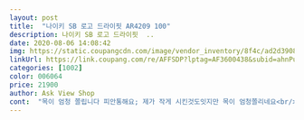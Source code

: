 ```yaml
---
layout: post 
title:  "나이키 SB 로고 드라이핏 AR4209 100" 
description: 나이키 SB 로고 드라이핏  ..
date: 2020-08-06 14:08:42 
img: https://static.coupangcdn.com/image/vendor_inventory/8f4c/ad2d39086fcd34466f0d476a09bcf7e13dd08c339633dea5e44789a8774e.jpg 
linkUrl: https://link.coupang.com/re/AFFSDP?lptag=AF3600438&subid=ahnPublicAsk&pageKey=236265796&itemId=2211477716&vendorItemId=70936926814&traceid=V0-113-6730fec671e72b7e 
categories: [1002] 
color: 006064 
price: 21900 
author: Ask View Shop 
cont:  "목이 엄청 쫄립니다 피안통해요; 제가 작게 시킨것도잇지만 목이 엄청쫄리네요<br/>이쁘긴한데 면이 얇아요<br/>" 
---
```

